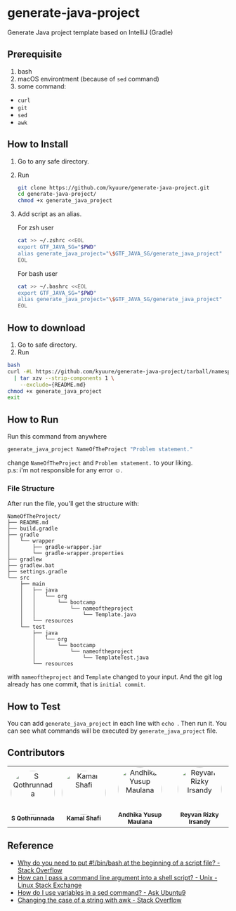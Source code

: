 # generate-java-project
Generate Java project template based on IntelliJ (Gradle)


## Prerequisite
1. bash
2. macOS environtment (because of `sed` command)
3. some command:
  - `curl`
  - `git`
  - `sed`
  - `awk`


## How to Install
1. Go to any safe directory.
2. Run
    ```sh
    git clone https://github.com/kyuure/generate-java-project.git
    cd generate-java-project/
    chmod +x generate_java_project
    ```
3. Add script as an alias.

    For zsh user
    ```sh
    cat >> ~/.zshrc <<EOL
    export GTF_JAVA_SG="$PWD"
    alias generate_java_project="\$GTF_JAVA_SG/generate_java_project"
    EOL
    ```

    For bash user
    ```sh
    cat >> ~/.bashrc <<EOL
    export GTF_JAVA_SG="$PWD"
    alias generate_java_project="\$GTF_JAVA_SG/generate_java_project"
    EOL
    ```
    
## How to download
1. Go to safe directory.
2. Run
```sh
bash
curl -#L https://github.com/kyuure/generate-java-project/tarball/namespaces \
  | tar xzv --strip-components 1 \
    --exclude={README.md}
chmod +x generate_java_project
exit
```

## How to Run
Run this command from anywhere
```sh
generate_java_project NameOfTheProject "Problem statement."
```
change `NameOfTheProject` and `Problem statement.` to your liking. <br>
p.s: i'm not responsible for any error ☺️.

### File Structure
After run the file, you'll get the structure with:
```
NameOfTheProject/
├── README.md
├── build.gradle
├── gradle
│   └── wrapper
│       ├── gradle-wrapper.jar
│       └── gradle-wrapper.properties
├── gradlew
├── gradlew.bat
├── settings.gradle
└── src
    ├── main
    │   ├── java
    │   │   └── org
    │   │       └── bootcamp
    │   │           └── nameoftheproject
    │   │               └── Template.java
    │   └── resources
    └── test
        ├── java
        │   └── org
        │       └── bootcamp
        │           └── nameoftheproject
        │               └── TemplateTest.java
        └── resources
```
with `nameoftheproject` and `Template` changed to your input.
And the git log already has one commit, that is `initial commit`.


## How to Test
You can add `generate_java_project` in each line with `echo `.
Then run it. You can see what commands will be executed by `generate_java_project` file.


## Contributors
<table>
  <tr>
<td align="center">
  <img src="https://avatars.githubusercontent.com/kyuure" width="100px;" alt="S Qothrunnada" style="border-radius:50%"/>
  <br/>
  <sub><b>S Qothrunnada</b></sub>
  <br/>
</td>
<td align="center">
  <img src="https://avatars.githubusercontent.com/mastree" width="100px;" alt="Kamal Shafi" style="border-radius:50%"/>
  <br/>
  <sub><b>Kamal Shafi</b></sub>
  <br/>
</td>
<td align="center">
  <img src="https://avatars.githubusercontent.com/andhikayusup" width="100px;" alt="Andhika Yusup Maulana" style="border-radius:50%"/>
  <br/>
  <sub><b>Andhika Yusup Maulana</b></sub>
  <br/>
</td>
<td align="center">
  <img src="https://avatars.githubusercontent.com/BeRay31" width="100px;" alt="Reyvan Rizky Irsandy" style="border-radius:50%"/>
  <br/>
  <sub><b>Reyvan Rizky Irsandy</b></sub>
  <br/>
</td>
  </tr>
</table>



## Reference
- [Why do you need to put #!/bin/bash at the beginning of a script file? - Stack Overflow](https://stackoverflow.com/questions/8967902/why-do-you-need-to-put-bin-bash-at-the-beginning-of-a-script-file)
- [How can I pass a command line argument into a shell script? - Unix - Linux Stack Exchange](https://unix.stackexchange.com/questions/31414/how-can-i-pass-a-command-line-argument-into-a-shell-script)
- [How do I use variables in a sed command? - Ask Ubuntu9](https://askubuntu.com/questions/76808/how-do-i-use-variables-in-a-sed-command)
- [Changing the case of a string with awk - Stack Overflow](https://stackoverflow.com/questions/14139672/changing-the-case-of-a-string-with-awk)
